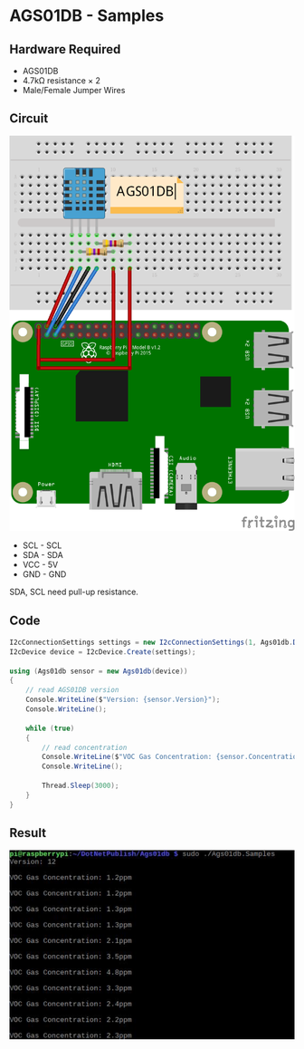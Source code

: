 # AGS01DB - Samples

## Hardware Required
* AGS01DB
* 4.7kΩ resistance × 2
* Male/Female Jumper Wires

## Circuit
![](AGS01DB_circuit_bb.png)

* SCL - SCL
* SDA - SDA
* VCC - 5V
* GND - GND

SDA, SCL need pull-up resistance.

## Code
```C#
I2cConnectionSettings settings = new I2cConnectionSettings(1, Ags01db.DefaultI2cAddress);
I2cDevice device = I2cDevice.Create(settings);

using (Ags01db sensor = new Ags01db(device))
{
    // read AGS01DB version
    Console.WriteLine($"Version: {sensor.Version}");
    Console.WriteLine();

    while (true)
    {
        // read concentration
        Console.WriteLine($"VOC Gas Concentration: {sensor.Concentration}ppm");
        Console.WriteLine();

        Thread.Sleep(3000);
    }
}
```

## Result
![](RunningResult.jpg)
